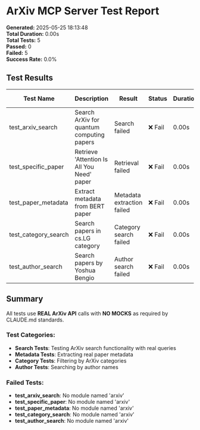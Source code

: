 # ArXiv MCP Server Test Report

**Generated:** 2025-05-25 18:13:48  
**Total Duration:** 0.00s  
**Total Tests:** 5  
**Passed:** 0  
**Failed:** 5  
**Success Rate:** 0.0%

## Test Results

| Test Name | Description | Result | Status | Duration | Timestamp | Error Message |
|-----------|-------------|--------|--------|----------|-----------|---------------|
| test_arxiv_search | Search ArXiv for quantum computing papers | Search failed | ❌ Fail | 0.00s | 2025-05-25 18:13:48 | No module named 'arxiv' |
| test_specific_paper | Retrieve 'Attention Is All You Need' paper | Retrieval failed | ❌ Fail | 0.00s | 2025-05-25 18:13:48 | No module named 'arxiv' |
| test_paper_metadata | Extract metadata from BERT paper | Metadata extraction failed | ❌ Fail | 0.00s | 2025-05-25 18:13:48 | No module named 'arxiv' |
| test_category_search | Search papers in cs.LG category | Category search failed | ❌ Fail | 0.00s | 2025-05-25 18:13:48 | No module named 'arxiv' |
| test_author_search | Search papers by Yoshua Bengio | Author search failed | ❌ Fail | 0.00s | 2025-05-25 18:13:48 | No module named 'arxiv' |


## Summary

All tests use **REAL ArXiv API** calls with **NO MOCKS** as required by CLAUDE.md standards.

### Test Categories:
- **Search Tests**: Testing ArXiv search functionality with real queries
- **Metadata Tests**: Extracting real paper metadata
- **Category Tests**: Filtering by ArXiv categories
- **Author Tests**: Searching by author names

### Failed Tests:

- **test_arxiv_search**: No module named 'arxiv'
- **test_specific_paper**: No module named 'arxiv'
- **test_paper_metadata**: No module named 'arxiv'
- **test_category_search**: No module named 'arxiv'
- **test_author_search**: No module named 'arxiv'